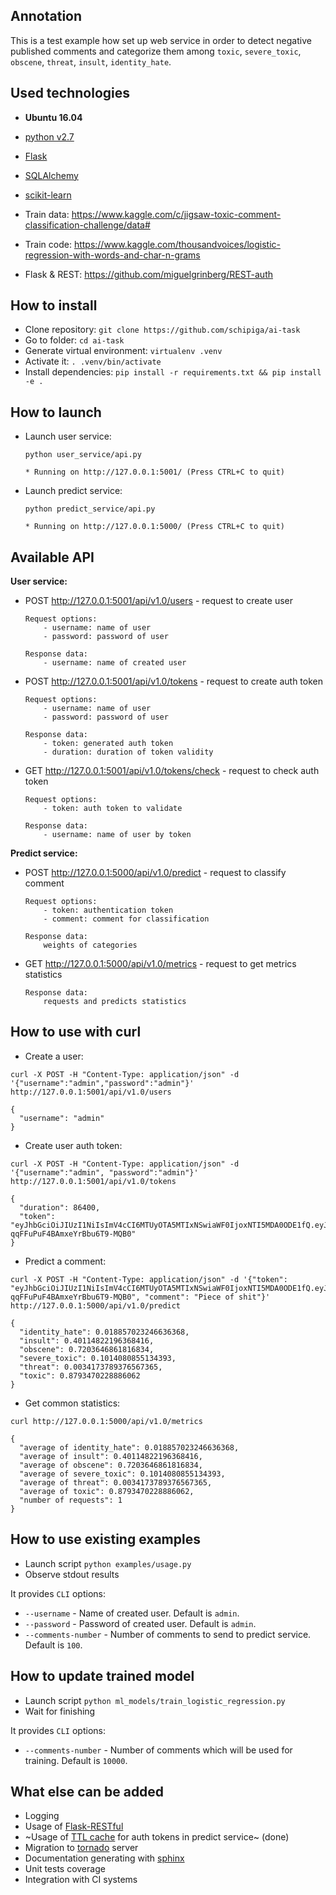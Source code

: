 ## Annotation

This is a test example how set up web service in order to detect negative published comments and categorize them among `toxic`, `severe_toxic`, `obscene`, `threat`, `insult`, `identity_hate`.

## Used technologies

- **Ubuntu 16.04**
- [python v2.7](https://www.python.org/)
- [Flask](http://flask.pocoo.org/)
- [SQLAlchemy](http://flask-sqlalchemy.pocoo.org/)
- [scikit-learn](http://scikit-learn.org/stable/index.html)

- Train data: https://www.kaggle.com/c/jigsaw-toxic-comment-classification-challenge/data#
- Train code: https://www.kaggle.com/thousandvoices/logistic-regression-with-words-and-char-n-grams
- Flask & REST: https://github.com/miguelgrinberg/REST-auth

## How to install

- Clone repository: `git clone https://github.com/schipiga/ai-task`
- Go to folder: `cd ai-task`
- Generate virtual environment: `virtualenv .venv`
- Activate it: `. .venv/bin/activate`
- Install dependencies: `pip install -r requirements.txt && pip install -e .`

## How to launch

- Launch user service:

    ```
    python user_service/api.py

    * Running on http://127.0.0.1:5001/ (Press CTRL+C to quit)
    ```

- Launch predict service:

    ```
    python predict_service/api.py

    * Running on http://127.0.0.1:5000/ (Press CTRL+C to quit)
    ```

## Available API

**User service:**

- POST http://127.0.0.1:5001/api/v1.0/users - request to create user

    ```
    Request options:
        - username: name of user
        - password: password of user

    Response data:
        - username: name of created user
    ```

- POST http://127.0.0.1:5001/api/v1.0/tokens - request to create auth token

    ```
    Request options:
        - username: name of user
        - password: password of user

    Response data:
        - token: generated auth token
        - duration: duration of token validity
    ```

- GET http://127.0.0.1:5001/api/v1.0/tokens/check - request to check auth token

    ```
    Request options:
        - token: auth token to validate

    Response data:
        - username: name of user by token
    ```

**Predict service:**

- POST http://127.0.0.1:5000/api/v1.0/predict - request to classify comment

    ```
    Request options:
        - token: authentication token
        - comment: comment for classification

    Response data:
        weights of categories
    ```

- GET http://127.0.0.1:5000/api/v1.0/metrics - request to get metrics statistics

    ```
    Response data:
        requests and predicts statistics
    ```

## How to use with curl

- Create a user:

```
curl -X POST -H "Content-Type: application/json" -d '{"username":"admin","password":"admin"}' http://127.0.0.1:5001/api/v1.0/users

{
  "username": "admin"
}
```

- Create user auth token:

```
curl -X POST -H "Content-Type: application/json" -d '{"username":"admin", "password":"admin"}' http://127.0.0.1:5001/api/v1.0/tokens

{
  "duration": 86400,
  "token": "eyJhbGciOiJIUzI1NiIsImV4cCI6MTUyOTA5MTIxNSwiaWF0IjoxNTI5MDA0ODE1fQ.eyJpZCI6MX0.dxgKhSJUqAvu5ri-qqFFuPuF4BAmxeYrBbu6T9-MQB0"
}
```

- Predict a comment:

```
curl -X POST -H "Content-Type: application/json" -d '{"token": "eyJhbGciOiJIUzI1NiIsImV4cCI6MTUyOTA5MTIxNSwiaWF0IjoxNTI5MDA0ODE1fQ.eyJpZCI6MX0.dxgKhSJUqAvu5ri-qqFFuPuF4BAmxeYrBbu6T9-MQB0", "comment": "Piece of shit"}' http://127.0.0.1:5000/api/v1.0/predict

{
  "identity_hate": 0.018857023246636368,
  "insult": 0.40114822196368416,
  "obscene": 0.7203646861816834,
  "severe_toxic": 0.1014080855134393,
  "threat": 0.0034173789376567365,
  "toxic": 0.8793470228886062
}
```

- Get common statistics:

```
curl http://127.0.0.1:5000/api/v1.0/metrics

{
  "average of identity_hate": 0.018857023246636368,
  "average of insult": 0.40114822196368416,
  "average of obscene": 0.7203646861816834,
  "average of severe_toxic": 0.1014080855134393,
  "average of threat": 0.0034173789376567365,
  "average of toxic": 0.8793470228886062,
  "number of requests": 1
}
```

## How to use existing examples

- Launch script `python examples/usage.py`
- Observe stdout results

It provides `CLI` options:
- `--username` - Name of created user. Default is `admin`.
- `--password` - Password of created user. Default is `admin`.
- `--comments-number` - Number of comments to send to predict service. Default is `100`.

## How to update trained model

- Launch script `python ml_models/train_logistic_regression.py`
- Wait for finishing

It provides `CLI` options:
- `--comments-number` - Number of comments which will be used for training. Default is `10000`. 

## What else can be added

- Logging
- Usage of [Flask-RESTful](https://flask-restful.readthedocs.io/en/latest/)
- ~Usage of [TTL cache](http://cachetools.readthedocs.io/en/latest/) for auth tokens in predict service~ (done)
- Migration to [tornado](http://www.tornadoweb.org/en/stable/) server
- Documentation generating with [sphinx](http://www.sphinx-doc.org/en/master/)
- Unit tests coverage
- Integration with CI systems
